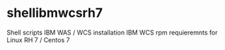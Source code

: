 # shellibmwcsrh7
Shell scripts IBM WAS / WCS installation
IBM WCS rpm requieremnts for Linux RH 7 / Centos 7
